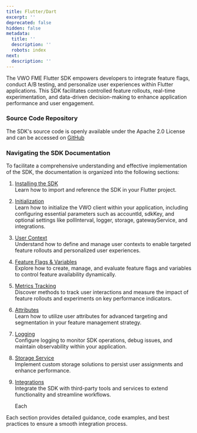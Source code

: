 ```yaml
---
title: Flutter/Dart
excerpt: ''
deprecated: false
hidden: false
metadata:
  title: ''
  description: ''
  robots: index
next:
  description: ''
---
```

The VWO FME Flutter SDK empowers developers to integrate feature flags, conduct A/B testing, and personalize user experiences within Flutter applications. This SDK facilitates controlled feature rollouts, real-time experimentation, and data-driven decision-making to enhance application performance and user engagement.

### Source Code Repository

The SDK's source code is openly available under the Apache 2.0 License and can be accessed on [GitHub](https://github.com/wingify/vwo-fme-flutter-sdk)

### Navigating the SDK Documentation

To facilitate a comprehensive understanding and effective implementation of the SDK, the documentation is organized into the following sections:

1. [Installing the SDK](doc:fme-flutter-install)\
   Learn how to import and reference the SDK in your Flutter project.
2. [Initialization](doc:fme-flutter-initialization)\
   Learn how to initialize the VWO client within your application, including configuring essential parameters such as accountId, sdkKey, and optional settings like pollInterval, logger, storage, gatewayService, and integrations.
3. [User Context](doc:fme-flutter-context)\
   Understand how to define and manage user contexts to enable targeted feature rollouts and personalized user experiences.
4. [Feature Flags & Variables](doc:fme-flutter-flags)\
   Explore how to create, manage, and evaluate feature flags and variables to control feature availability dynamically.
5. [Metrics Tracking](doc:fme-flutter-metrics)\
   Discover methods to track user interactions and measure the impact of feature rollouts and experiments on key performance indicators.
6. [Attributes](doc:fme-flutter-attributes)\
   Learn how to utilize user attributes for advanced targeting and segmentation in your feature management strategy.
7. [Logging](doc:fme-flutter-logging)\
   Configure logging to monitor SDK operations, debug issues, and maintain observability within your application.
8. [Storage Service](doc:fme-flutter-storage)\
   Implement custom storage solutions to persist user assignments and enhance performance.
9. [Integrations](doc:fme-flutter-integrations)\
   Integrate the SDK with third-party tools and services to extend functionality and streamline workflows.

   Each

Each section provides detailed guidance, code examples, and best practices to ensure a smooth integration process.